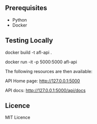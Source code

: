 ## Prerequisites
- Python
- Docker

## Testing Locally
docker build -t afl-api .

docker run -it -p 5000:5000 afl-api

The following resources are then available:

API Home page: http://127.0.0.1:5000

API docs: http://127.0.0.1:5000/api/docs

## Licence
MIT Licence